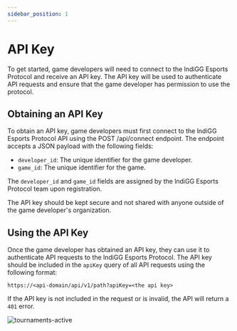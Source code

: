 ```yaml
---
sidebar_position: 1
---
```


# API Key

To get started, game developers will need to connect to the lndiGG Esports Protocol and receive an API key. The API key will be used to authenticate API requests and ensure that the game developer has permission to use the protocol.

## Obtaining an API Key

To obtain an API key, game developers must first connect to the lndiGG Esports Protocol API using the POST /api/connect endpoint. The endpoint accepts a JSON payload with the following fields:

- `developer_id`: The unique identifier for the game developer.
- `game_id`: The unique identifier for the game.

The `developer_id` and `game_id` fields are assigned by the lndiGG Esports Protocol team upon registration.

The API key should be kept secure and not shared with anyone outside of the game developer's organization.

## Using the API Key

Once the game developer has obtained an API key, they can use it to authenticate API requests to the lndiGG Esports Protocol. The API key should be included in the `apiKey` query of all API requests using the following format:

```text
https://<api-domain/api/v1/path?apiKey=<the api key>
```

If the API key is not included in the request or is invalid, the API will return a `401` error.

![tournaments-active](/img/tournaments-flow.png)
